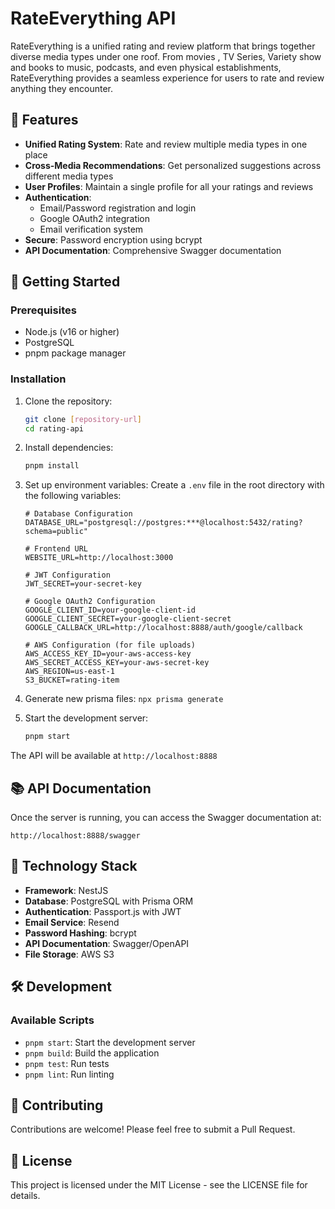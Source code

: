 # RateEverything API

RateEverything is a unified rating and review platform that brings together diverse media types under one roof. From movies , TV Series, Variety show and books to music, podcasts, and even physical establishments, RateEverything provides a seamless experience for users to rate and review anything they encounter.

## 🌟 Features

- **Unified Rating System**: Rate and review multiple media types in one place
- **Cross-Media Recommendations**: Get personalized suggestions across different media types
- **User Profiles**: Maintain a single profile for all your ratings and reviews
- **Authentication**:
  - Email/Password registration and login
  - Google OAuth2 integration
  - Email verification system
- **Secure**: Password encryption using bcrypt
- **API Documentation**: Comprehensive Swagger documentation

## 🚀 Getting Started

### Prerequisites

- Node.js (v16 or higher)
- PostgreSQL
- pnpm package manager

### Installation

1. Clone the repository:
   ```bash
   git clone [repository-url]
   cd rating-api
   ```

2. Install dependencies:
   ```bash
   pnpm install
   ```

3. Set up environment variables:
   Create a `.env` file in the root directory with the following variables:
   ```env
   # Database Configuration
   DATABASE_URL="postgresql://postgres:***@localhost:5432/rating?schema=public"

   # Frontend URL
   WEBSITE_URL=http://localhost:3000

   # JWT Configuration
   JWT_SECRET=your-secret-key

   # Google OAuth2 Configuration
   GOOGLE_CLIENT_ID=your-google-client-id
   GOOGLE_CLIENT_SECRET=your-google-client-secret
   GOOGLE_CALLBACK_URL=http://localhost:8888/auth/google/callback

   # AWS Configuration (for file uploads)
   AWS_ACCESS_KEY_ID=your-aws-access-key
   AWS_SECRET_ACCESS_KEY=your-aws-secret-key
   AWS_REGION=us-east-1
   S3_BUCKET=rating-item
   ```

4. Generate new prisma files: `npx prisma generate`
5. Start the development server:
   ```bash
   pnpm start
   ```

The API will be available at `http://localhost:8888`

## 📚 API Documentation

Once the server is running, you can access the Swagger documentation at:
```
http://localhost:8888/swagger
```

## 🔧 Technology Stack

- **Framework**: NestJS
- **Database**: PostgreSQL with Prisma ORM
- **Authentication**: Passport.js with JWT
- **Email Service**: Resend
- **Password Hashing**: bcrypt
- **API Documentation**: Swagger/OpenAPI
- **File Storage**: AWS S3

## 🛠️ Development

### Available Scripts

- `pnpm start`: Start the development server
- `pnpm build`: Build the application
- `pnpm test`: Run tests
- `pnpm lint`: Run linting

## 🤝 Contributing

Contributions are welcome! Please feel free to submit a Pull Request.

## 📝 License

This project is licensed under the MIT License - see the LICENSE file for details.
